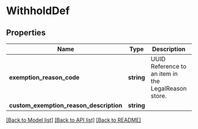 # WithholdDef

## Properties
Name | Type | Description | Notes
------------ | ------------- | ------------- | -------------
**exemption_reason_code** | **string** | UUID Reference to an item in the LegalReason store. | [optional] 
**custom_exemption_reason_description** | **string** |  | [optional] 

[[Back to Model list]](../README.md#documentation-for-models) [[Back to API list]](../README.md#documentation-for-api-endpoints) [[Back to README]](../README.md)


